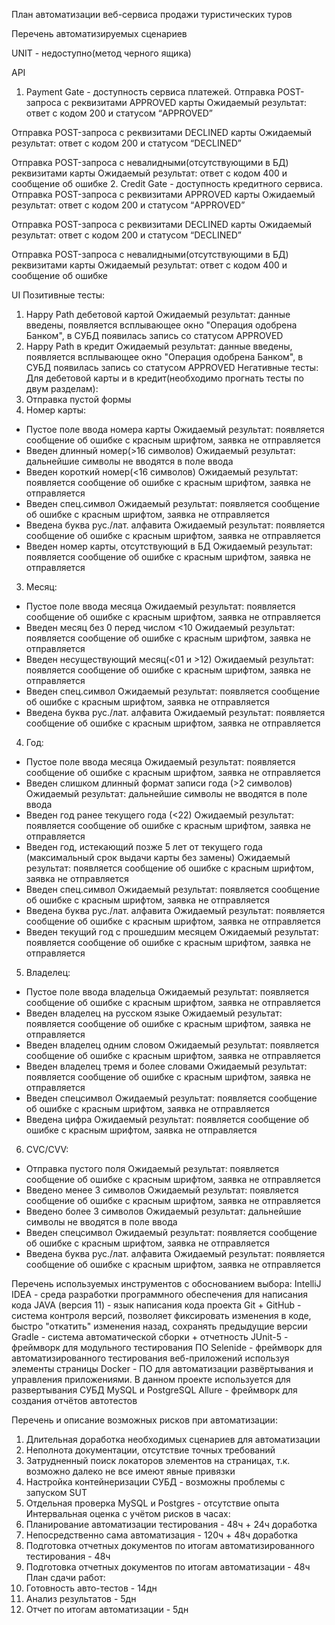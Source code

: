 План автоматизации веб-сервиса продажи туристических туров


Перечень автоматизируемых сценариев


UNIT - недоступно(метод черного ящика)

API
1. Payment Gate - доступность сервиса платежей. 
Отправка POST-запроса с реквизитами APPROVED карты
Ожидаемый результат: ответ с кодом 200 и статусом “APPROVED”


Отправка POST-запроса с реквизитами DECLINED карты
Ожидаемый результат: ответ с кодом 200 и статусом “DECLINED”


Отправка POST-запроса с невалидными(отсутствующими в БД) реквизитами карты
Ожидаемый результат: ответ с кодом 400 и сообщение об ошибке
2. Credit Gate - доступность кредитного сервиса. 
Отправка POST-запроса с реквизитами APPROVED карты
Ожидаемый результат: ответ с кодом 200 и статусом “APPROVED”


Отправка POST-запроса с реквизитами DECLINED карты
Ожидаемый результат: ответ с кодом 200 и статусом “DECLINED”


Отправка POST-запроса с невалидными(отсутствующими в БД) реквизитами карты
Ожидаемый результат: ответ с кодом 400 и сообщение об ошибке


UI
Позитивные тесты:
1. Happy Path дебетовой картой
Ожидаемый результат: данные введены, появляется всплывающее окно "Операция одобрена Банком", в СУБД появилась запись со статусом APPROVED
2. Happy Path в кредит
Ожидаемый результат: данные введены, появляется всплывающее окно "Операция одобрена Банком", в СУБД появилась запись со статусом APPROVED
Негативные тесты:
Для дебетовой карты и в кредит(необходимо прогнать тесты по двум разделам):
1. Отправка пустой формы
2. Номер карты:
* Пустое поле ввода номера карты
Ожидаемый результат: появляется сообщение об ошибке с красным шрифтом, заявка не отправляется
* Введен длинный номер(>16 символов)
Ожидаемый результат: дальнейшие символы не вводятся в поле ввода
* Введен короткий номер(<16 символов)
Ожидаемый результат: появляется сообщение об ошибке с красным шрифтом, заявка не отправляется
* Введен спец.символ
Ожидаемый результат: появляется сообщение об ошибке с красным шрифтом, заявка не отправляется
* Введена буква рус./лат. алфавита
Ожидаемый результат: появляется сообщение об ошибке с красным шрифтом, заявка не отправляется
* Введен номер карты, отсутствующий в БД
Ожидаемый результат: появляется сообщение об ошибке с красным шрифтом, заявка не отправляется


3. Месяц:
* Пустое поле ввода месяца
Ожидаемый результат: появляется сообщение об ошибке с красным шрифтом, заявка не отправляется
* Введен месяц без 0 перед числом <10
Ожидаемый результат: появляется сообщение об ошибке с красным шрифтом, заявка не отправляется
* Введен несуществующий месяц(<01 и >12)
Ожидаемый результат: появляется сообщение об ошибке с красным шрифтом, заявка не отправляется
* Введен спец.символ
Ожидаемый результат: появляется сообщение об ошибке с красным шрифтом, заявка не отправляется
* Введена буква рус./лат. алфавита
Ожидаемый результат: появляется сообщение об ошибке с красным шрифтом, заявка не отправляется
4. Год:
* Пустое поле ввода месяца
Ожидаемый результат: появляется сообщение об ошибке с красным шрифтом, заявка не отправляется
* Введен слишком длинный формат записи года (>2 символов)
Ожидаемый результат: дальнейшие символы не вводятся в поле ввода
* Введен год ранее текущего года  (<22)
Ожидаемый результат: появляется сообщение об ошибке с красным шрифтом, заявка не отправляется
* Введен год, истекающий позже 5 лет от текущего года (максимальный срок выдачи карты без замены)
Ожидаемый результат: появляется сообщение об ошибке с красным шрифтом, заявка не отправляется
* Введен спец.символ
Ожидаемый результат: появляется сообщение об ошибке с красным шрифтом, заявка не отправляется
* Введена буква рус./лат. алфавита
Ожидаемый результат: появляется сообщение об ошибке с красным шрифтом, заявка не отправляется
* Введен текущий год с прошедшим месяцем
Ожидаемый результат: появляется сообщение об ошибке с красным шрифтом, заявка не отправляется


5. Владелец:
* Пустое поле ввода владельца
Ожидаемый результат: появляется сообщение об ошибке с красным шрифтом, заявка не отправляется
* Введен владелец на русском языке
Ожидаемый результат: появляется сообщение об ошибке с красным шрифтом, заявка не отправляется
* Введен владелец одним словом
Ожидаемый результат: появляется сообщение об ошибке с красным шрифтом, заявка не отправляется
* Введен владелец тремя и более словами
Ожидаемый результат: появляется сообщение об ошибке с красным шрифтом, заявка не отправляется
* Введен спецсимвол
Ожидаемый результат: появляется сообщение об ошибке с красным шрифтом, заявка не отправляется
* Введена цифра
Ожидаемый результат: появляется сообщение об ошибке с красным шрифтом, заявка не отправляется
6. CVC/CVV:
* Отправка пустого поля
Ожидаемый результат: появляется сообщение об ошибке с красным шрифтом, заявка не отправляется
* Введено менее 3 символов
Ожидаемый результат: появляется сообщение об ошибке с красным шрифтом, заявка не отправляется
* Введено более 3 символов
Ожидаемый результат: дальнейшие символы не вводятся в поле ввода
* Введен спецсимвол
Ожидаемый результат: появляется сообщение об ошибке с красным шрифтом, заявка не отправляется
* Введена буква рус./лат. алфавита
Ожидаемый результат: появляется сообщение об ошибке с красным шрифтом, заявка не отправляется


Перечень используемых инструментов с обоснованием выбора:
IntelliJ IDEA - среда разработки программного обеспечения для написания кода
JAVA (версия 11) - язык написания кода проекта
Git + GitHub - система контроля версий, позволяет фиксировать изменения в коде, быстро "откатить" изменения назад, сохранять предыдущие версии
Gradle - система автоматической сборки + отчетность
JUnit-5 - фреймворк для модульного тестирования ПО
Selenide - фреймворк для автоматизированного тестирования веб-приложений используя элементы страницы
Docker - ПО для автоматизации развёртывания и управления приложениями. В данном проекте используется для развертывания СУБД MySQL и PostgreSQL
Allure - фреймворк для создания отчётов автотестов


Перечень и описание возможных рисков при автоматизации:
1. Длительная доработка необходимых сценариев для автоматизации
2. Неполнота документации, отсутствие точных требований
3. Затрудненный поиск локаторов элементов на страницах, т.к. возможно далеко не все имеют явные привязки
4. Настройка контейнеризации СУБД - возможны проблемы с запуском SUT
5. Отдельная проверка MySQL и Postgres - отсутствие опыта
Интервальная оценка с учётом рисков в часах:
1. Планирование автоматизации тестирования - 48ч + 24ч доработка
2. Непосредственно сама автоматизация - 120ч + 48ч доработка
3. Подготовка отчетных документов по итогам автоматизированного тестирования - 48ч
4. Подготовка отчетных документов по итогам автоматизации - 48ч
План сдачи работ: 
1. Готовность авто-тестов - 14дн
2. Анализ результатов - 5дн
3. Отчет по итогам автоматизации - 5дн
